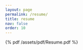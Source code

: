 ```yaml
---
layout: page
permalink: /resume/
title: resume
nav: false
order: 10
---
```


{% pdf /assets/pdf/Resume.pdf %}
